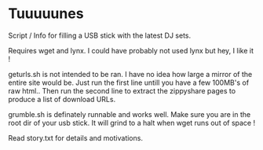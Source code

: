 # Tuuuuunes
Script / Info for filling a USB stick with the latest DJ sets.

Requires wget and lynx. I could have probably not used lynx but hey, I like it !

geturls.sh is not intended to be ran. I have no idea how large a mirror of the entire site would be.
Just run the first line untill you have a few 100MB's of raw html..
Then run the second line to extract the zippyshare pages to produce a list of download URLs.

grumble.sh is definately runnable and works well. Make sure you are in the root dir of your usb stick. It will grind to a halt when wget runs out of space !

Read story.txt for details and motivations.

